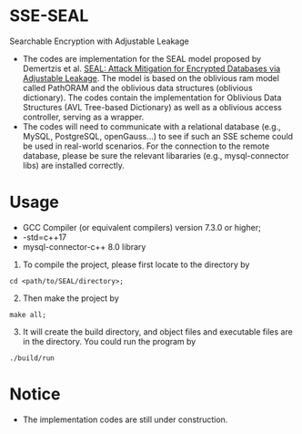 # SSE-SEAL
Searchable Encryption with Adjustable Leakage
<br>
* The codes are implementation for the SEAL model proposed by Demertzis et al. [SEAL: Attack Mitigation for Encrypted Databases via Adjustable Leakage](https://www.usenix.org/system/files/sec20fall_demertzis_prepub.pdf). The model is based on the oblivious ram model called PathORAM and the oblivious data structures (oblivious dictionary). The codes contain the implementation for Oblivious Data Structures (AVL Tree-based Dictionary) as well as a oblivious access controller, serving as a wrapper.
* The codes will need to communicate with a relational database (e.g., MySQL, PostgreSQL, openGauss...) to see if such an SSE scheme could be used in real-world scenarios. For the connection to the remote database, please be sure the relevant libararies (e.g., mysql-connector libs) are installed correctly.

# Usage
* GCC Compiler (or equivalent compilers) version 7.3.0 or higher;
* -std=c++17
* mysql-connector-c++ 8.0 library

1. To compile the project, please first locate to the directory by
```shell
cd <path/to/SEAL/directory>;
```
2. Then make the project by
```shell
make all;
```
3. It will create the build directory, and object files and executable files are in the directory. You could run the program by
```shell
./build/run
```

# Notice
* The implementation codes are still under construction.
